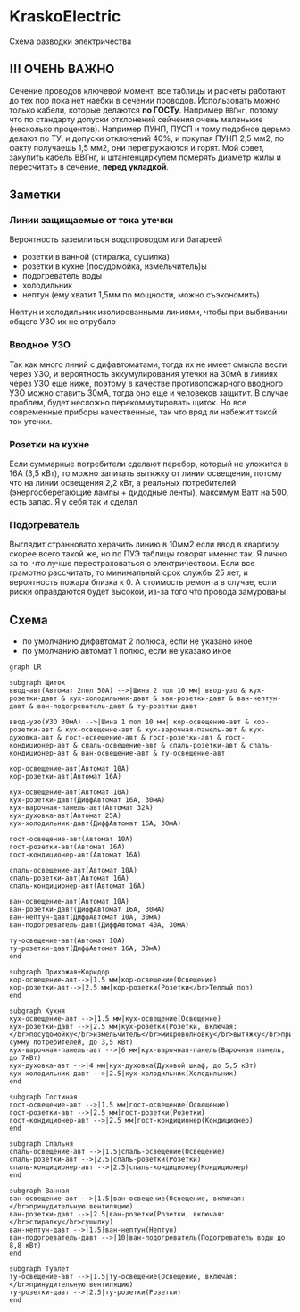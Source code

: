 # KraskoElectric

Схема разводки электричества

## !!! ОЧЕНЬ ВАЖНО

Сечение проводов ключевой момент, все таблицы и расчеты работают до тех пор пока нет наебки в сечении проводов. Использовать можно только кабели, которые делаются **по ГОСТу**. Например `ВВГнг`, потому что по стандарту допуски отклонений сейчения очень маленькие (несколько процентов). Например ПУНП, ПУСП и тому подобное дерьмо делают по ТУ, и допуски отклонений 40%, и покупая ПУНП 2,5 мм2, по факту получаешь 1,5 мм2, они перегружаются и горят. 
Мой совет, закупить кабель ВВГнг, и штангенциркулем померять диаметр жилы и пересчитать в сечение, **перед укладкой**.

## Заметки

### Линии защищаемые от тока утечки

Вероятность заземлиться водопроводом или батареей

- розетки в ванной (стиралка, сушилка)
- розетки в кухне (посудомойка, измельчитель)ы
- подогреватель воды
- холодильник
- нептун (ему хватит 1,5мм по мощности, можно съэкономить)

Нептун и холодильник изолированными линиями, чтобы при выбивании общего УЗО их не отрубало

### Вводное УЗО

Так как много линий с дифавтоматами, тогда их не имеет смысла вести через УЗО, и вероятность аккумулирования утечки на 30мА в линиях через УЗО еще ниже, поэтому в качестве противопожарного вводного УЗО можно ставить 30мА, тогда оно еще и человеков защитит.
В случае проблем, будет несложно перекоммутировать щиток. Но все современные приборы качественные, так что вряд ли набежит такой ток утечки.

### Розетки на кухне

Если суммарные потребители сделают перебор, который не уложится в 16А (3,5 кВт), то можно запитать вытяжку от линии освещения, потому что на линии освещения 2,2 кВт, а реальных потребителей (энергосберегающие лампы + дидодные ленты), максимум Ватт на 500, есть запас. Я у себя так и сделал

### Подогреватель

Выглядит странновато херачить линию в 10мм2 если ввод в квартиру скорее всего такой же, но по ПУЭ таблицы говорят именно так. Я лично за то, что лучше перестраховаться с электричеством. Если все грамотно рассчитать, то минимальный срок службы 25 лет, и вероятность пожара близка к 0. А стоимость ремонта в случае, если риски оправдаются будет высокой, из-за того что провода замурованы.

## Схема

- по умолчанию дифавтомат 2 полюса, если не указано иное
- по умолчанию автомат 1 полюс, если не указано иное

```mermaid
graph LR

subgraph Щиток
ввод-авт(Автомат 2пол 50А) -->|Шина 2 пол 10 мм| ввод-узо & кух-розетки-давт & кух-холодильник-давт & ван-розетки-давт & ван-нептун-давт & ван-подогреватель-давт & ту-розетки-давт

ввод-узо(УЗО 30мА) -->|Шина 1 пол 10 мм| кор-освещение-авт & кор-розетки-авт & кух-освещение-авт & кух-варочная-панель-авт & кух-духовка-авт & гост-освещение-авт & гост-розетки-авт & гост-кондиционер-авт & спаль-освещение-авт & спаль-розетки-авт & спаль-кондиционер-авт & ван-освещение-авт & ту-освещение-авт

кор-освещение-авт(Автомат 10А)
кор-розетки-авт(Автомат 16А)

кух-освещение-авт(Автомат 10А)
кух-розетки-давт(ДиффАвтомат 16А, 30мА)
кух-варочная-панель-авт(Автомат 32А)
кух-духовка-авт(Автомат 25А)
кух-холодильник-давт(ДиффАвтомат 16А, 30мА)

гост-освещение-авт(Автомат 10А)
гост-розетки-авт(Автомат 16А)
гост-кондиционер-авт(Автомат 16А)

спаль-освещение-авт(Автомат 10А)
спаль-розетки-авт(Автомат 16А)
спаль-кондиционер-авт(Автомат 16А)

ван-освещение-авт(Автомат 10А)
ван-розетки-давт(ДиффАвтомат 16А, 30мА)
ван-нептун-давт(ДиффАвтомат 10А, 30мА)
ван-подогреватель-давт(ДиффАвтомат 40А, 30мА)

ту-освещение-авт(Автомат 10А)
ту-розетки-давт(ДиффАвтомат 16А, 30мА)
end

subgraph Прихожая+Коридор
кор-освещение-авт-->|1.5 мм|кор-освещение(Освещение)
кор-розетки-авт-->|2.5 мм|кор-розетки(Розетки</br>Теплый пол)
end

subgraph Кухня
кух-освещение-авт -->|1.5 мм|кух-освещение(Освещение)
кух-розетки-давт -->|2.5 мм|кух-розетки(Розетки, включая:</br>посудомойку</br>измельчитель</br>микроволновку</br>вытяжку</br>прикинуть сумму потребителей, до 3,5 кВт)
кух-варочная-панель-авт -->|6 мм|кух-варочная-панель(Варочная панель, до 7кВт)
кух-духовка-авт -->|4 мм|кух-духовка(Духовой шкаф, до 5,5 кВт)
кух-холодильник-давт -->|2.5|кух-холодильник(Холодильник)
end

subgraph Гостиная
гост-освещение-авт -->|1.5 мм|гост-освещение(Освещение)
гост-розетки-авт -->|2.5 мм|гост-розетки(Розетки)
гост-кондиционер-авт -->|2.5 мм|гост-кондиционер(Кондиционер)
end

subgraph Спальня
спаль-освещение-авт -->|1.5|спаль-освещение(Освещение)
спаль-розетки-авт -->|2.5|спаль-розетки(Розетки)
спаль-кондиционер-авт -->|2.5|спаль-кондиционер(Кондиционер)
end

subgraph Ванная
ван-освещение-авт -->|1.5|ван-освещение(Освещение, включая:</br>принудительную вентиляцию)
ван-розетки-давт -->|2.5|ван-розетки(Розетки, включая:</br>стиралку</br>сушилку)
ван-нептун-давт -->|1.5|ван-нептун(Нептун)
ван-подогреватель-давт -->|10|ван-подогреватель(Подогреватель воды до 8,8 кВт)
end

subgraph Туалет
ту-освещение-авт -->|1.5|ту-освещение(Освещение, включая:</br>принудительную вентиляцию)
ту-розетки-давт -->|2.5|ту-розетки(Розетки)
end

```

